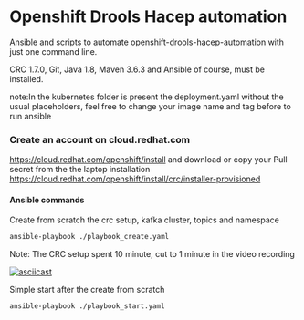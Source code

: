 # Openshift Drools Hacep automation

Ansible and scripts to automate openshift-drools-hacep-automation with just one command line.

CRC 1.7.0, Git, Java 1.8, Maven 3.6.3 and Ansible of course, must be installed.

note:In the kubernetes folder is present the deployment.yaml without the usual placeholders,
feel free to change your image name and tag before to run ansible

### Create an account on cloud.redhat.com
https://cloud.redhat.com/openshift/install and download or copy your Pull secret from the the laptop installation https://cloud.redhat.com/openshift/install/crc/installer-provisioned

#### Ansible commands

Create from scratch the crc setup, kafka cluster, topics and namespace
```sh
ansible-playbook ./playbook_create.yaml
```
Note: The CRC setup spent 10 minute, cut to 1 minute in the video recording

[![asciicast](https://asciinema.org/a/311642.png)](https://asciinema.org/a/311642)

Simple start after the create from scratch
```sh
ansible-playbook ./playbook_start.yaml
```
